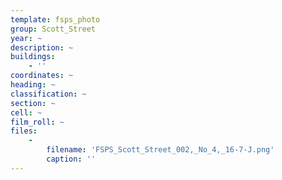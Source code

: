 ```yaml
---
template: fsps_photo
group: Scott_Street
year: ~
description: ~
buildings:
    - ''
coordinates: ~
heading: ~
classification: ~
section: ~
cell: ~
film_roll: ~
files:
    -
        filename: 'FSPS_Scott_Street_002,_No_4,_16-7-J.png'
        caption: ''
---
```

